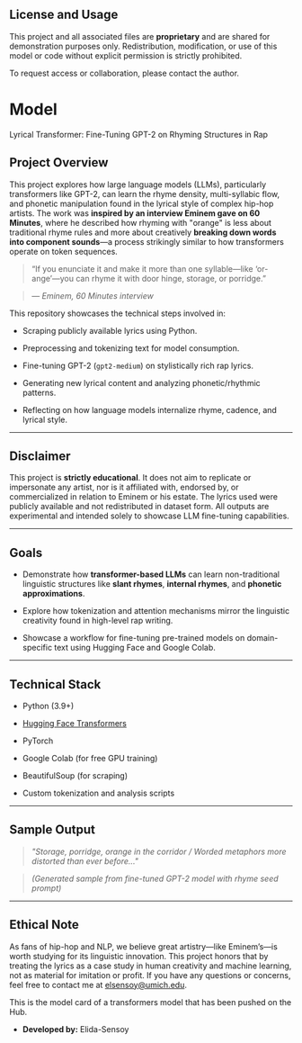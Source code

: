 ## License and Usage

This project and all associated files are **proprietary** and are shared for demonstration purposes only. Redistribution, modification, or use of this model or code without explicit permission is strictly prohibited.

To request access or collaboration, please contact the author.

# Model 

 Lyrical Transformer: Fine-Tuning GPT-2 on Rhyming Structures in Rap


## Project Overview


This project explores how large language models (LLMs), particularly transformers like GPT-2, can learn the rhyme density, multi-syllabic flow, and phonetic manipulation found in the lyrical style of complex hip-hop artists. The work was **inspired by an interview Eminem gave on 60 Minutes**, where he described how rhyming with "orange" is less about traditional rhyme rules and more about creatively **breaking down words into component sounds**—a process strikingly similar to how transformers operate on token sequences.


> “If you enunciate it and make it more than one syllable—like ‘or-ange’—you can rhyme it with door hinge, storage, or porridge.”

> — *Eminem, 60 Minutes interview*


This repository showcases the technical steps involved in:


* Scraping publicly available lyrics using Python.

* Preprocessing and tokenizing text for model consumption.

* Fine-tuning GPT-2 (`gpt2-medium`) on stylistically rich rap lyrics.

* Generating new lyrical content and analyzing phonetic/rhythmic patterns.

* Reflecting on how language models internalize rhyme, cadence, and lyrical style.


---


## Disclaimer


This project is **strictly educational**. It does not aim to replicate or impersonate any artist, nor is it affiliated with, endorsed by, or commercialized in relation to Eminem or his estate. The lyrics used were publicly available and not redistributed in dataset form. All outputs are experimental and intended solely to showcase LLM fine-tuning capabilities.


---


## Goals


* Demonstrate how **transformer-based LLMs** can learn non-traditional linguistic structures like **slant rhymes**, **internal rhymes**, and **phonetic approximations**.

* Explore how tokenization and attention mechanisms mirror the linguistic creativity found in high-level rap writing.

* Showcase a workflow for fine-tuning pre-trained models on domain-specific text using Hugging Face and Google Colab.


---


## Technical Stack


* Python (3.9+)

* [Hugging Face Transformers](https://github.com/huggingface/transformers)

* PyTorch

* Google Colab (for free GPU training)

* BeautifulSoup (for scraping)

* Custom tokenization and analysis scripts


---


## Sample Output


> *"Storage, porridge, orange in the corridor / Worded metaphors more distorted than ever before..."*

> *(Generated sample from fine-tuned GPT-2 model with rhyme seed prompt)*


---


## Ethical Note


As fans of hip-hop and NLP, we believe great artistry—like Eminem’s—is worth studying for its linguistic innovation. This project honors that by treating the lyrics as a case study in human creativity and machine learning, not as material for imitation or profit. If you have any questions or concerns, feel free to contact me at elsensoy@umich.edu.

<!-- Provide a longer summary of what this model is. -->

This is the model card of a transformers model that has been pushed on the Hub. 

- **Developed by:** Elida-Sensoy